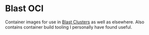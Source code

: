 # Blast OCI

Container images for use in [Blast Clusters](https://github.com/ssmiller25/blast) as well as elsewhere.  Also contains container build tooling I personally have found useful.